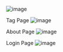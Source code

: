 ![image](https://user-images.githubusercontent.com/88707753/211222410-a7e4a0f2-590c-4a86-9966-1e79c9fdda77.png)

Tag Page
![image](https://user-images.githubusercontent.com/88707753/211222465-32f36118-afb6-41e3-a5df-ba15f439ef01.png)

About Page
![image](https://user-images.githubusercontent.com/88707753/211222479-9a2427cc-5a66-4e64-ba90-ba6fb5ba1c6b.png)

Login Page
![image](https://user-images.githubusercontent.com/88707753/211222487-5b5ce6a1-1641-4ae1-9dd0-b97b7e754cb8.png)

